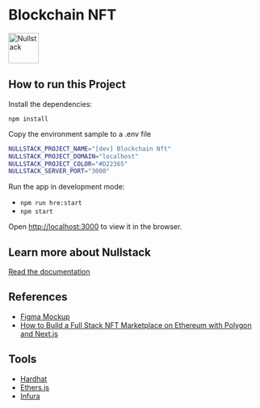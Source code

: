 # Blockchain NFT

<img src='https://raw.githubusercontent.com/nullstack/nullstack/master/nullstack.png' height='60' alt='Nullstack' />

## How to run this Project

Install the dependencies:

`npm install`

Copy the environment sample to a .env file

```sh
NULLSTACK_PROJECT_NAME="[dev] Blockchain Nft"
NULLSTACK_PROJECT_DOMAIN="localhost"
NULLSTACK_PROJECT_COLOR="#D22365"
NULLSTACK_SERVER_PORT="3000"
```

Run the app in development mode:

- `npm run hre:start`
- `npm start`

Open [http://localhost:3000](http://localhost:3000) to view it in the browser.

## Learn more about Nullstack

[Read the documentation](https://nullstack.app/documentation)

## References

- [Figma Mockup](https://www.figma.com/file/M2ITl1JtcGVV3VtsU3xUHO/Starving-Marketplace?node-id=2%3A3)
- [How to Build a Full Stack NFT Marketplace on Ethereum with Polygon and Next.js](https://dev.to/edge-and-node/building-scalable-full-stack-apps-on-ethereum-with-polygon-2cfb)

## Tools

- [Hardhat](https://hardhat.org/)
- [Ethers.js](https://docs.ethers.io/)
- [Infura](https://infura.io/)
